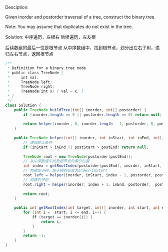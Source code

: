 Desciption:

Given inorder and postorder traversal of a tree, construct the binary tree.

Note:
You may assume that duplicates do not exist in the tree.

Solution:
中序遍历，左根右
后续遍历，左友根

后续数组的最后一位是根节点
从中序数组中，找到根节点，划分出左右子树，递归左右节点，返回根节点

```java
/**
 * Definition for a binary tree node.
 * public class TreeNode {
 *     int val;
 *     TreeNode left;
 *     TreeNode right;
 *     TreeNode(int x) { val = x; }
 * }
 */
class Solution {
    public TreeNode buildTree(int[] inorder, int[] postorder) {
        if (inorder.length == 0 || postorder.length == 0) return null;
        
        return helper(inorder, 0, inorder.length - 1, postorder, 0, postorder.length - 1);
    }
    
    public TreeNode helper(int[] inorder, int inStart, int inEnd, int[] postorder, int postStart, int postEnd) {
        // 递归终止条件
        if (inStart > inEnd || postStart > postEnd) return null;
        
        TreeNode root = new TreeNode(postorder[postEnd]);
        // 从中序数组中找到根节点的索引位置
        int index = getRootIndex(postorder[postEnd], inorder, inStart, inEnd);
        // 构建左子树，左子树的长度为index-inStart
        root.left = helper(inorder, inStart, index - 1, postorder, postStart, postStart + (index - inStart) - 1);
        // 构建右子树
        root.right = helper(inorder, index + 1, inEnd, postorder,  postStart + (index - inStart), postEnd - 1);
        
        return root;
    }
    
    public int getRootIndex(int target, int[] inorder, int start, int end) {
        for (int i =  start; i <= end; i++) {
            if (target == inorder[i]) {
                return i;
            }
        }
        return -1;
    }
}
```